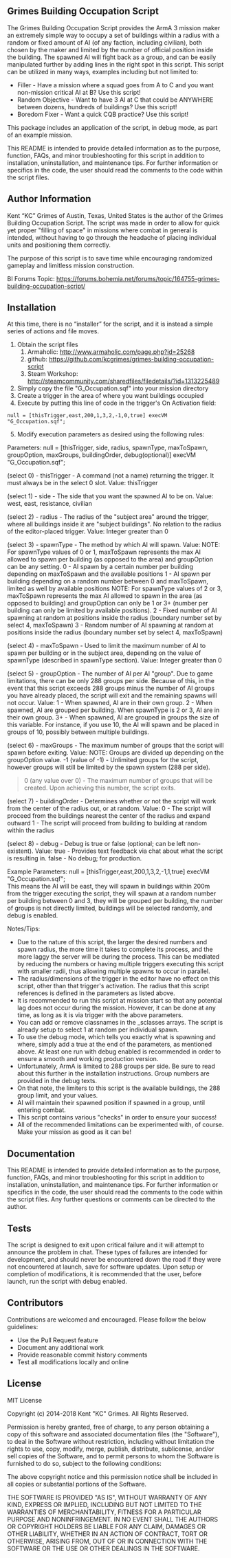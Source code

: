 ## Grimes Building Occupation Script

The Grimes Building Occupation Script provides the ArmA 3 mission maker an extremely simple way to occupy a set of buildings within a radius with a random or fixed amount of AI (of any faction, including civilian), both chosen by the maker and limited by the number of official position inside the building. The spawned AI will fight back as a group, and can be easily manipulated further by adding lines in the right spot in this script. This script can be utilized in many ways, examples including but not limited to:
* Filler - Have a mission where a squad goes from A to C and you want non-mission critical AI at B? Use this script!
* Random Objective - Want to have 3 AI at C that could be ANYWHERE between dozens, hundreds of buildings? Use this script!
* Boredom Fixer - Want a quick CQB practice? Use this script!

This package includes an application of the script, in debug mode, as part of an example mission. 

This README is intended to provide detailed information as to the purpose, function, FAQs, and minor troubleshooting for this script in addition to installation, uninstallation, and maintenance tips. For further information or specifics in the code, the user should read the comments to the code within the script files. 

## Author Information

Kent “KC” Grimes of Austin, Texas, United States is the author of the Grimes Building Occupation Script. The script was made in order to allow for quick yet proper "filling of space" in missions where combat in general is intended, without having to go through the headache of placing individual units and positioning them correctly. 

The purpose of this script is to save time while encouraging randomized gameplay and limitless mission construction. 

BI Forums Topic: https://forums.bohemia.net/forums/topic/164755-grimes-building-occupation-script/

## Installation

At this time, there is no “installer” for the script, and it is instead a simple series of actions and file moves.  

1. Obtain the script files
	1. Armaholic: http://www.armaholic.com/page.php?id=25268
	1. github: https://github.com/kcgrimes/grimes-building-occupation-script
	1. Steam Workshop: http://steamcommunity.com/sharedfiles/filedetails/?id=1313225489
2. Simply copy the file "G_Occupation.sqf" into your mission directory
3. Create a trigger in the area of where you want buildings occupied
4. Execute by putting this line of code in the trigger's On Activation field:

```
null = [thisTrigger,east,200,1,3,2,-1,0,true] execVM "G_Occupation.sqf";  
```

5. Modify execution parameters as desired using the following rules:

Parameters:
null = [thisTrigger, side, radius, spawnType, maxToSpawn, groupOption, maxGroups, buildingOrder, debug(optional)] execVM "G_Occupation.sqf";

(select 0) - thisTrigger - A command (not a name) returning the trigger. It must always be in the select 0 slot.
Value: thisTrigger

(select 1) - side - The side that you want the spawned AI to be on.
Value: west, east, resistance, civilian

(select 2) - radius - The radius of the "subject area" around the trigger, where all buildings inside it are "subject buildings". No relation to the radius of the editor-placed trigger.
Value: Integer greater than 0

(select 3) - spawnType - The method by which AI will spawn.
Value:
NOTE: For spawnType values of 0 or 1, maxToSpawn represents the max AI allowed to spawn per building (as opposed to the area) and groupOption can be any setting.
0 - AI spawn by a certain number per building depending on maxToSpawn and the available positions
1 - AI spawn per building depending on a random number between 0 and maxToSpawn, limited as well by available positions
NOTE: For spawnType values of 2 or 3, maxToSpawn represents the max AI allowed to spawn in the area (as opposed to building) and groupOption can only be 1 or 3+ (number per building can only be limited by available positions).
2 - Fixed number of AI spawning at random at positions inside the radius (boundary number set by select 4, maxToSpawn)
3 - Random number of AI spawning at random at positions inside the radius (boundary number set by select 4, maxToSpawn)

(select 4) - maxToSpawn - Used to limit the maximum number of AI to spawn per building or in the subject area, depending on the value of spawnType (described in spawnType section).
Value: Integer greater than 0

(select 5) - groupOption - The number of AI per AI "group". Due to game limitations, there can be only 288 groups per side. Because of this, in the event that this script exceeds 288 groups minus the number of AI groups you have already placed, the script will exit and the remaining spawns will not occur. 
Value:
1 - When spawned, AI are in their own group. 
2 - When spawned, AI are grouped per building. When spawnType is 2 or 3, AI are in their own group. 
3+ - When spawned, AI are grouped in groups the size of this variable. For instance, if you use 10, the AI will spawn and be placed in groups of 10, possibly between multiple buildings.

(select 6) - maxGroups - The maximum number of groups that the script will spawn before exiting. 
Value:
NOTE: Groups are divided up depending on the groupOption value.
-1 (value of -1) - Unlimited groups for the script, however groups will still be limited by the spawn system (288 per side).
>0 (any value over 0) - The maximum number of groups that will be created. Upon achieving this number, the script exits.

(select 7) - buildingOrder - Determines whether or not the script will work from the center of the radius out, or at random.
Value:
0 - The script will proceed from the buildings nearest the center of the radius and expand outward
1 - The script will proceed from building to building at random within the radius

(select 8) - debug - Debug is true or false (optional; can be left non-existent).
Value:
true - Provides text feedback via chat about what the script is resulting in.
false - No debug; for production.

Example Parameters:
null = [thisTrigger,east,200,1,3,2,-1,1,true] execVM "G_Occupation.sqf";  
This means the AI will be east, they will spawn in buildings within 200m from the trigger executing the script, they will spawn at a random number per building between 0 and 3, they will be grouped per building, the number of groups is not directly limited, buildings will be selected randomly, and debug is enabled.

Notes/Tips:
* Due to the nature of this script, the larger the desired numbers and spawn radius, the more time it takes to complete its process, and the more laggy the server will be during the process. This can be mediated by reducing the numbers or having multiple triggers executing this script with smaller radii, thus allowing multiple spawns to occur in parallel.
* The radius/dimensions of the trigger in the editor have no effect on this script, other than that trigger's activation. The radius that this script references is defined in the parameters as listed above. 
* It is recommended to run this script at mission start so that any potential lag does not occur during the mission. However, it can be done at any time, as long as it is via trigger with the above parameters. 
* You can add or remove classnames in the _sclasses arrays. The script is already setup to select 1 at random per individual spawn.
* To use the debug mode, which tells you exactly what is spawning and where, simply add a true at the end of the parameters, as mentioned above. At least one run with debug enabled is recommended in order to ensure a smooth and working production version.
* Unfortunately, ArmA is limited to 288 groups per side. Be sure to read about this further in the installation instructions. Group numbers are provided in the debug texts.
* On that note, the limiters to this script is the available buildings, the 288 group limit, and your values. 
* AI will maintain their spawned position if spawned in a group, until entering combat.
* This script contains various "checks" in order to ensure your success!
* All of the recommended limitations can be experimented with, of course. Make your mission as good as it can be!

## Documentation

This README is intended to provide detailed information as to the purpose, function, FAQs, and minor troubleshooting for this script in addition to installation, uninstallation, and maintenance tips. For further information or specifics in the code, the user should read the comments to the code within the script files. Any further questions or comments can be directed to the author. 

## Tests

The script is designed to exit upon critical failure and it will attempt to announce the problem in chat. These types of failures are intended for development, and should never be encountered down the road if they were not encountered at launch, save for software updates. Upon setup or completion of modifications, it is recommended that the user, before launch, run the script with debug enabled.

## Contributors

Contributions are welcomed and encouraged. Please follow the below guidelines:
* Use the Pull Request feature
* Document any additional work
* Provide reasonable commit history comments
* Test all modifications locally and online

## License

MIT License

Copyright (c) 2014-2018 Kent "KC" Grimes. All Rights Reserved.

Permission is hereby granted, free of charge, to any person obtaining a copy of this software and associated documentation files (the "Software"), to deal in the Software without restriction, including without limitation the rights to use, copy, modify, merge, publish, distribute, sublicense, and/or sell copies of the Software, and to permit persons to whom the Software is furnished to do so, subject to the following conditions:

The above copyright notice and this permission notice shall be included in all copies or substantial portions of the Software.

THE SOFTWARE IS PROVIDED "AS IS", WITHOUT WARRANTY OF ANY KIND, EXPRESS OR IMPLIED, INCLUDING BUT NOT LIMITED TO THE WARRANTIES OF MERCHANTABILITY, FITNESS FOR A PARTICULAR PURPOSE AND NONINFRINGEMENT. IN NO EVENT SHALL THE AUTHORS OR COPYRIGHT HOLDERS BE LIABLE FOR ANY CLAIM, DAMAGES OR OTHER LIABILITY, WHETHER IN AN ACTION OF CONTRACT, TORT OR OTHERWISE, ARISING FROM, OUT OF OR IN CONNECTION WITH THE SOFTWARE OR THE USE OR OTHER DEALINGS IN THE SOFTWARE.
